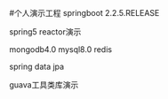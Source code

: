 #个人演示工程
springboot 2.2.5.RELEASE

spring5 reactor演示

mongodb4.0 mysql8.0 redis

spring data jpa

guava工具类库演示


